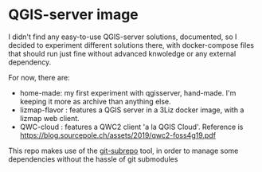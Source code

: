 # QGIS-server image

I didn't find any easy-to-use QGIS-server solutions, documented, so I decided to
experiment different solutions there, with docker-compose files that should run
just fine without advanced knwoledge or any external dependency.

For now, there are:
* home-made: my first experiment with qgisserver, hand-made. I'm keeping it more as archive than anything else.
* lizmap-flavor : features a QGIS server in a 3Liz docker image, with a lizmap web client.
* QWC-cloud : features a QWC2 client 'a la QGIS Cloud'. Reference is https://blog.sourcepole.ch/assets/2019/qwc2-foss4g19.pdf


This repo makes use of the [git-subrepo](https://github.com/ingydotnet/git-subrepo) tool, in order to manage some dependencies without
the hassle of git submodules

